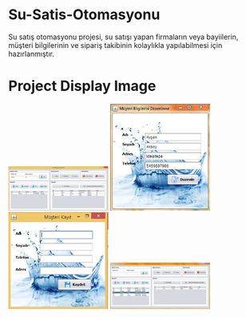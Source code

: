 # Su-Satis-Otomasyonu
Su satış otomasyonu projesi,  su satışı yapan firmaların veya bayiilerin, müşteri bilgilerinin ve sipariş takibinin kolaylıkla yapılabilmesi için hazırlanmıştır.

# Project Display Image

<p>
<a href="https://github.com/ElifKirazci/Su-Satis-Otomasyonu/blob/master/ekran%20goruntuleri/M%C3%BC%C5%9Fteri%20Arama.PNG" target="_blank">
<img src="https://github.com/ElifKirazci/Su-Satis-Otomasyonu/blob/master/ekran%20goruntuleri/M%C3%BC%C5%9Fteri%20Arama.PNG" width="200" style="max-width:100%;"></a>

<a href="https://github.com/ElifKirazci/Su-Satis-Otomasyonu/blob/master/ekran%20goruntuleri/M%C3%BC%C5%9Fteri%20D%C3%BCzenle.PNG" target="_blank">
<img src="https://github.com/ElifKirazci/Su-Satis-Otomasyonu/blob/master/ekran%20goruntuleri/M%C3%BC%C5%9Fteri%20D%C3%BCzenle.PNG" width="200" style="max-width:100%;"></a>

<a href="https://github.com/ElifKirazci/Su-Satis-Otomasyonu/blob/master/ekran%20goruntuleri/M%C3%BC%C5%9Fteri%20Ekleme.PNG" target="_blank">
<img src="https://github.com/ElifKirazci/Su-Satis-Otomasyonu/blob/master/ekran%20goruntuleri/M%C3%BC%C5%9Fteri%20Ekleme.PNG" width="200" style="max-width:100%;"></a>

<a href="https://github.com/ElifKirazci/Su-Satis-Otomasyonu/blob/master/ekran%20goruntuleri/M%C3%BC%C5%9Fteri%20Silme.PNG" target="_blank">
<img src="https://github.com/ElifKirazci/Su-Satis-Otomasyonu/blob/master/ekran%20goruntuleri/M%C3%BC%C5%9Fteri%20Silme.PNG" width="200" style="max-width:100%;"></a>
